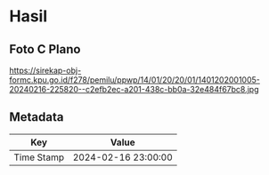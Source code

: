 # Hasil

## Foto C Plano

https://sirekap-obj-formc.kpu.go.id/f278/pemilu/ppwp/14/01/20/20/01/1401202001005-20240216-225820--c2efb2ec-a201-438c-bb0a-32e484f67bc8.jpg


## Metadata

| Key        | Value               |
| ---------- | ------------------- |
| Time Stamp | 2024-02-16 23:00:00 |



